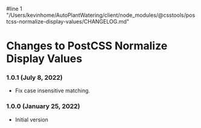 #line 1 "/Users/kevinhome/AutoPlantWatering/client/node_modules/@csstools/postcss-normalize-display-values/CHANGELOG.md"
# Changes to PostCSS Normalize Display Values

### 1.0.1 (July 8, 2022)

- Fix case insensitive matching.

### 1.0.0 (January 25, 2022)

- Initial version
